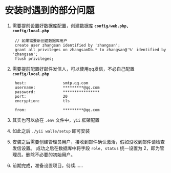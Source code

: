 安装时遇到的部分问题
================================


1. 需要提前设置好数据库配置，创建数据库 **`config/web.php, config/local.php`**

        // 如果需要新创建数据库用户
        create user zhangsan identified by 'zhangsan';
        grant all privileges on zhangsanDb.* to zhangsan@'%' identified by 'zhangsan';
        flush privileges;

2. 需要提前配置好邮件发信人，可以使用qq发信，不必自己配置 **`config/local.php`**

        host:                smtp.qq.com
        username:            *********@qq.com
        password:            ****************
        port:                20
        encryption:          tls

        from:                *********@qq.com

3. 其实也可以放在 `.env` 文件中，`yii` 框架配置

4. 如此之后 `./yii walle/setup` 即可安装

5. 安装之后需要创建管理员用户，接收到邮件确认激活，假如没收到邮件请检查发信设置。
   成功之后在数据库中将字段 `role, status` 统一设置为 2，即为管理员。删除不必要的初始用户。

6. 前期完成，准备设置项目，待续……

